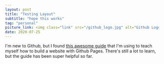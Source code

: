 ```yaml
---
layout: post
title: "Testing Layout"
subtitle: "hope this works"
tag: "personal"
picture_link: <img class="link" src="/github_logo.jpg" alt="Github Logo"/>
date: 2020-07-25
---
```


I'm new to Github, but I found [this awesome guide](http://jmcglone.com/guides/github-pages/) that I'm using to teach myself how to build a website with Github Pages. There's still a lot to learn, but the guide has been super helpful so far. 
